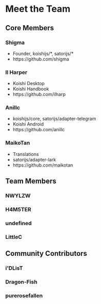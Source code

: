 # Meet the Team

## Core Members

### Shigma

- Founder, koishijs/\*, satorijs/\*
- https\://github.com/shigma

### Il Harper

- Koishi Desktop
- Koishi Handbook
- https\://github.com/ilharp

### Anillc

- koishijs/core, satorijs/adapter-telegram
- Koishi Android
- https\://github.com/anillc

### MaikoTan

- Translations
- satorijs/adapter-lark
- https\://github.com/maikotan

## Team Members

### NWYLZW

### H4M5TER

### undefined

### LittleC

## Community Contributors

### i'DLisT

### Dragon-Fish

### purerosefallen
